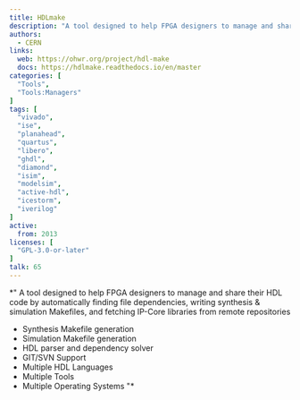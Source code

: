 ```yaml
---
title: HDLmake
description: "A tool designed to help FPGA designers to manage and share their HDL code by automatically finding file dependencies, writing synthesis & simulation Makefiles, and fetching IP-Core libraries from remote repositories"
authors:
  - CERN
links:
  web: https://ohwr.org/project/hdl-make
  docs: https://hdlmake.readthedocs.io/en/master
categories: [
  "Tools",
  "Tools:Managers"
]
tags: [
  "vivado",
  "ise",
  "planahead",
  "quartus",
  "libero",
  "ghdl",
  "diamond",
  "isim",
  "modelsim",
  "active-hdl",
  "icestorm",
  "iverilog"
]
active:
  from: 2013
licenses: [
  "GPL-3.0-or-later"
]
talk: 65
---
```


*"
A tool designed to help FPGA designers to manage and share their HDL code by automatically finding file dependencies, writing synthesis & simulation Makefiles, and fetching IP-Core libraries from remote repositories

* Synthesis Makefile generation
* Simulation Makefile generation
* HDL parser and dependency solver
* GIT/SVN Support
* Multiple HDL Languages
* Multiple Tools
* Multiple Operating Systems
"*
